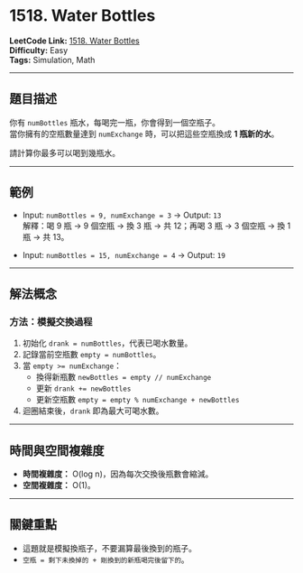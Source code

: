 # 1518. Water Bottles

**LeetCode Link:** [1518. Water Bottles](https://leetcode.com/problems/water-bottles/)  
**Difficulty:** Easy  
**Tags:** Simulation, Math

---

## 題目描述

你有 `numBottles` 瓶水，每喝完一瓶，你會得到一個空瓶子。  
當你擁有的空瓶數量達到 `numExchange` 時，可以把這些空瓶換成 **1 瓶新的水**。  

請計算你最多可以喝到幾瓶水。  

---

## 範例

- Input: `numBottles = 9, numExchange = 3` → Output: `13`  
  解釋：喝 9 瓶 → 9 個空瓶 → 換 3 瓶 → 共 12；再喝 3 瓶 → 3 個空瓶 → 換 1 瓶 → 共 13。

- Input: `numBottles = 15, numExchange = 4` → Output: `19`  

---

## 解法概念

### 方法：模擬交換過程
1. 初始化 `drank = numBottles`，代表已喝水數量。  
2. 記錄當前空瓶數 `empty = numBottles`。  
3. 當 `empty >= numExchange`：
   - 換得新瓶數 `newBottles = empty // numExchange`
   - 更新 `drank += newBottles`
   - 更新空瓶數 `empty = empty % numExchange + newBottles`  
4. 迴圈結束後，`drank` 即為最大可喝水數。  

---

## 時間與空間複雜度

- **時間複雜度：** O(log n)，因為每次交換後瓶數會縮減。  
- **空間複雜度：** O(1)。  

---

## 關鍵重點
- 這題就是模擬換瓶子，不要漏算最後換到的瓶子。  
- `空瓶 = 剩下未換掉的 + 剛換到的新瓶喝完後留下的`。  